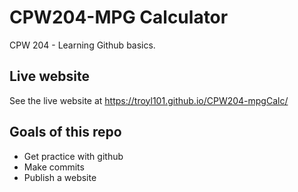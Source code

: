 # CPW204-MPG Calculator
CPW 204 - Learning Github basics.

## Live website
See the live website at https://troyl101.github.io/CPW204-mpgCalc/

## Goals of this repo
- Get practice with github
- Make commits
- Publish a website
